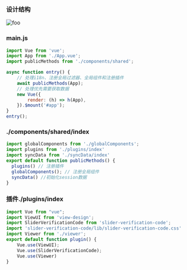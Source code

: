 ### 设计结构
<img :src="$withBase('/images/project.png')" alt="foo">

### main.js
```js
import Vue from 'vue';
import App from './App.vue';
import publicMethods from './components/shared';

async function entry() {
	// 处理i18n、注册全局过滤器、全局组件和注册插件
	await publicMethods(App);
    // 处理优先需要获取数据
	new Vue({
		render: (h) => h(App),
	}).$mount('#app');
}
entry();
```

### ./components/shared/index
```js
import globalComponents from './globalComponents';
import plugins from './plugins/index'
import syncData from './syncData/index'
export default function publicMethods() {
  plugins() // 注册插件
  globalComponents(); // 注册全局组件
  syncData() //初始化session数据
}

```

### 插件./plugins/index
```js
import Vue from "vue";
import ViewUI from 'view-design';
import SliderVerificationCode from 'slider-verification-code';
import 'slider-verification-code/lib/slider-verification-code.css'
import Viewer from './viewer';
export default function plugin() {
    Vue.use(ViewUI);
    Vue.use(SliderVerificationCode);
    Vue.use(Viewer)
}
```